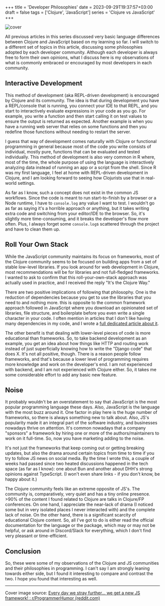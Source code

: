 +++
title = 'Developer Philosophies'
date = 2023-09-29T19:37:57+03:00
draft = false
tags = ['Clojure', 'JavaScript']
series = 'Clojure vs JavaScript'
+++

![cover](https://i.imgur.com/kjJzYKk.png)

All previous articles in this series discussed very basic language differences between Clojure and JavaScript based on my learning so far. I will switch to a different set of topics in this article, discussing some philosophies adopted by each developer community. Although each developer is always free to form their own opinions, what I discuss here is my observations of what is commonly embraced or encouraged by most developers in each community.

## Interactive Development

This method of development (aka REPL-driven development) is encouraged by Clojure and its community. The idea is that during development you have a REPL/console that is running, you connect your IDE to that REPL, and you start to interactively evaluate expressions in your code as you go. For example, you write a function and then start calling it on test values to ensure the output is returned as expected. Another example is when you have a running web server that relies on some functions and then you redefine those functions without needing to restart the server.

I guess that way of development comes naturally with Clojure or functional programming in general because most of the code you write consists of individual, mostly pure, functions that can be evaluated and tested individually. This method of development is also very common in R where, most of the time, the whole purpose of using the language is interactively analyzing data instead of running an app or a script from the shell. Since R was my first language, I feel at home with REPL-driven development in Clojure, and I am looking forward to seeing how Clojurists use that in real-world settings.

As far as I know, such a concept does not exist in the common JS workflows. Since the code is meant to run start-to-finish by a browser or a Node runtime, I have to `console.log` any value I want to test. I wouldn't go as far as saying it's a horrible approach or anything, but it takes writing extra code and switching from your editor/IDE to the browser. So, it's slightly more time-consuming, and it breaks the developer's flow more often. Plus, I always forget some `console.log`s scattered through the project and have to clean them up.

## Roll Your Own Stack

While the JavaScript community maintains its focus on frameworks, most of the Clojure community seems to be focused on building apps from a set of stable low-level libraries. If you look around for web development in Clojure, most recommendations will be for libraries and not full-fledged frameworks. I wanted to ask to confirm that this roll-your-own-stack approach was actually used in practice, and I received the reply "It's the Clojure Way."

There are two positive implications of following that philosophy. One is the reduction of dependencies because you get to use the libraries that you need to and nothing more. this is opposite to the common framework approach followed in JavaScript where you download an opinionated set of libraries, file structure, and boilerplate before you even write a single character in your code. I often mention in articles that I don't like having many dependencies in my code, and I wrote a [full dedicated article about it](https://wipdev.netlify.app/posts/dependencyphobia).

The other benefit is that dealing with lower-level pieces of code is more educational than frameworks. So, to take backend development as an example, you get an idea about how things like HTTP and routing work instead of just superficially knowing how to write the "Django code" that does X. It's not all positive, though. There is a reason people follow frameworks, and that's because a lower level of programming requires more knowledge and work on the developer's end. I am not experienced with backend, and I am not experienced with Clojure either. So, it takes me some considerable effort to add any basic new feature.

## Noise

It probably wouldn't be an overstatement to say that JavaScript is the most popular programming language these days. Also, JavaScript is the language with the most buzz around it. One factor in play here is the huge number of frameworks, so there is always something new to talk about. Also, JS's popularity made it an integral part of the software industry, and businesses nowadays thrive on attention. It's common nowadays that a company "sponsors" a framework by hiring one or more of the authors/maintainers to work on it full-time. So, now you have marketing adding to the noise.

It's not just the frameworks that keep coming out or getting breaking updates, but also the drama around certain topics from time to time if you try to follow JS news on social media. By the time I wrote this, a couple of weeks had passed since two heated discussions happened in the tech space (as far as I know): one about Bun and another about DHH's strong opinions against TypeScript. (I won't even share links - if you don't know, be happy about it.)

The Clojure community feels like an extreme opposite of JS's. The community is, comparatively, very quiet and has a tiny online presence. &gt;90% of the content I found related to Clojure are talks in Clojure/FP conferences. On one hand, I appreciate the near-lack of drama (I noticed some but in very isolated places I never interacted with) and the complete lack of noise. On the other hand, there is a significant scarcity of educational Clojure content. So, all I've got to do is either read the official documentation for the language or the package, which may or may not be helpful, or ask around in Discord/Slack for everything, which I don't find very pleasant or time-efficient.

## Conclusion

So, these were some of my observations of the Clojure and JS communities and their philosophies in programming. I can't say I am strongly leaning towards either side, but I found it interesting to compare and contrast the two. I hope you found that interesting as well.

---

Cover image source: [Every day we stray further... we get a new JS framework! : r/ProgrammerHumor (reddit.com)](https://www.reddit.com/r/ProgrammerHumor/comments/8doavn/every_day_we_stray_further_we_get_a_new_js/)
